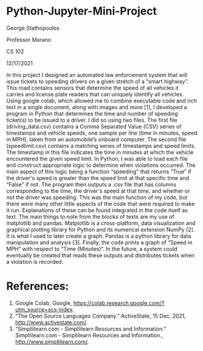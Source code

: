 # Python-Jupyter-Mini-Project

George Stathopoulos

Professor Marano

CS 102

12/17/2021

   In this project I designed  an  automated  law  enforcement  system  that  will  issue  tickets to speeding drivers on a given stretch of a “smart highway”.  This road contains sensors that determine the speed of all vehicles it carries and license plate readers that can uniquely identify all vehicles. Using google colab, which allowed me to combine executable code and rich text in a single document, along with images and more [1], I developed  a  program in Python that  determines  the  time  and  number  of speeding  ticket(s)  to  be  issued  to  a  driver. I did so using two files.  The  first  file (driving_data.csv) contains a Comma Separated Value (CSV) series of timestamps and vehicle speeds,  one  sample  per  line (time  in  minutes,  speed  in  MPH),  taken from  an  automobile’s  onboard computer.  The second file (speedlimit.csv) contains a matching series of timestamps and speed  limits. The  timestamp  in  this  file  indicates  the  time  in  minutes  at  which  the  vehicle encountered the given speed limit.  In Python, I was able to load each file and construct appropriate logic to determine when violations occurred. The main aspect of this logic being a function “speeding” that returns “True” if the driver's speed is greater than the speed limit at that specific time and “False” if not. The program then outputs a .csv file that has columns corresponding to the time, the driver's speed at that time, and whether or not the driver was speeding. This was the main function of my code, but there were many other little aspects of the code that were required to make it run. Explanations of these can be found integrated in the code itself as text. The main things to note from the blocks of texts are my use of matplotlib and pandas. Matplotlib is a cross-platform, data visualization and graphical plotting library for Python and its numerical extension NumPy [2]. It is what I used to later create a graph. Pandas is a python library for data manipulation and analysis [3]. Finally, the code prints a graph of “Speed in MPH” with respect to “Time (Minutes)”. In the future, a system could eventually be created that reads these outputs and distributes tickets when a violation is recorded.

# References:

1. Google Colab, Google, https://colab.research.google.com/?utm_source=scs-index. 
2. “The Open Source Languages Company.” ActiveState, 15 Dec. 2021, http://www.activestate.com/. 
3. “Simpllilearn.com - Simpllilearn Resources and Information.” Simpllilearn.com - Simpllilearn Resources and Information., http://www.simpllilearn.com/. 

